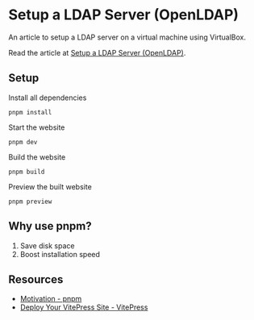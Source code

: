 # Setup a LDAP Server (OpenLDAP)
An article to setup a LDAP server on a virtual machine using VirtualBox.

Read the article at [Setup a LDAP Server (OpenLDAP)](./docs/index.md).

## Setup

Install all dependencies
```
pnpm install
```

Start the website
```
pnpm dev
```

Build the website
```
pnpm build
```

Preview the built website
```
pnpm preview
```

## Why use pnpm?
1. Save disk space
2. Boost installation speed

## Resources
- [Motivation - pnpm](https://pnpm.io/motivation)
- [Deploy Your VitePress Site - VitePress](https://vitepress.dev/guide/deploy)
